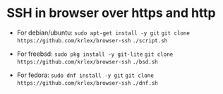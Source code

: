 # SSH in browser over https and http

- For debian/ubuntu:
`sudo apt-get install -y git`
`git clone https://github.com/krlex/browser-ssh`
`./script.sh`


- For freebsd:
`sudo pkg install -y git-lite`
`git clone https://github.com/krlex/browser-ssh`
`./bsd.sh`

- For fedora:
`sudo dnf install -y git`
`git clone https://github.com/krlex/browser-ssh`
`./dnf.sh`
